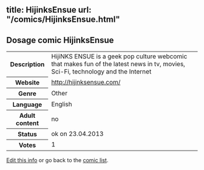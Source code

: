 title: HijinksEnsue
url: "/comics/HijinksEnsue.html"
---
Dosage comic HijinksEnsue
-----------------------------------------

<table class="comicinfo">
<tr>
<th>Description</th><td>HijiNKS ENSUE is a geek pop culture webcomic that makes fun of the latest news in tv, movies, Sci-Fi, technology and the Internet</td>
</tr>
<tr>
<th>Website</th><td><a href="http://hijinksensue.com/">http://hijinksensue.com/</a></td>
</tr>
<tr>
<th>Genre</th><td>Other</td>
</tr>
<tr>
<th>Language</th><td>English</td>
</tr>
<tr>
<th>Adult content</th><td>no</td>
</tr>
<tr>
<th>Status</th><td>ok on 23.04.2013</td>
</tr>
<tr>
<th>Votes</th><td>1</div></td>
</tr>
</table>

[Edit this info](/comics/HijinksEnsue_edit.html) or go back to the [comic list](../comic-index.html).
